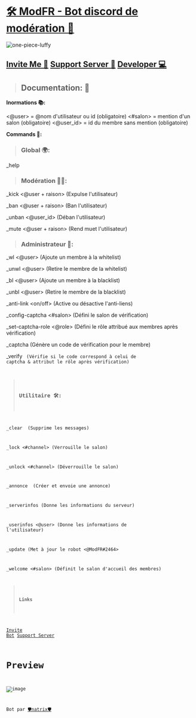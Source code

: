 # [🛠️ ModFR - Bot discord de modération 🤖](https://discord.com/oauth2/authorize?client_id=986578650797318194&scope=bot%20applications.commands&permissions=2146958847)
![one-piece-luffy](https://user-images.githubusercontent.com/88579983/174057819-30badfdc-97c7-4540-b58b-642a2bcb7fc9.gif)

## [Invite Me 🔗](https://discord.com/oauth2/authorize?client_id=986578650797318194&scope=bot%20applications.commands&permissions=2146958847) [Support Server 📩](https://discord.gg/xUHmhZCc8F) [Developer 💻](https://github.com/natrixdev)

> ## Documentation: 📜
**Inormations 📚:**

<@user> = @nom d'utilisateur ou id (obligatoire) 
<#salon> = mention d'un salon (obligatoire)
<@user_id> = id du membre sans mention (obligatoire)

**Commands 🤖:**

> ### Global 🌍:
_help

> ### Modération 👮‍♂️:
_kick <@user + raison> (Expulse l'utilisateur)

_ban <@user + raison> (Ban l'utilisateur) 

_unban <@user_id> (Déban l'utilisateur) 

_mute <@user + raison> (Rend muet l'utilisateur)

> ### Administrateur 👑:
_wl <@user> (Ajoute un membre à la whitelist) 

_unwl <@user> (Retire le membre de la whitelist)

_bl <@user> (Ajoute un membre à la blacklist) 

_unbl <@user> (Retire le membre de la blacklist)

_anti-link <on/off> (Active ou désactive l'anti-liens) 

_config-captcha <#salon> (Défini le salon de vérification)

_set-captcha-role <@role> (Défini le rôle attribué aux membres après vérification)

_captcha (Génère un code de vérification pour le membre)

_verify <code de captcha> (Vérifie si le code correspond à celui de captcha & attribut le rôle après vérification)
 
 > ### Utilitaire 🛠️:
_clear <nombre de messages> (Supprime les messages)

_lock <#channel> (Verrouille le salon) 

_unlock <#channel> (Déverrouille le salon)

_annonce <message> (Créer et envoie une annonce)

_serverinfos (Donne les informations du serveur)

_userinfos <@user> (Donne les informations de l'utilisateur) 

_update (Met à jour le robot <@ModFR#2464>

_welcome <#salon> (Définit le salon d'accueil des membres)

  
 > #### Links 
 [Invite Bot](https://discord.com/oauth2/authorize?client_id=986578650797318194&scope=bot%20applications.commands&permissions=2146958847)
 [Support Server](https://discord.gg/xUHmhZCc8F)

 # Preview 
![image](https://user-images.githubusercontent.com/88579983/174055459-97b69ab6-d6a0-4a75-93a0-29295caea1ec.png)

 
 Bot par [🛡️natrix🛡️](https://github.com/natrixdev)
